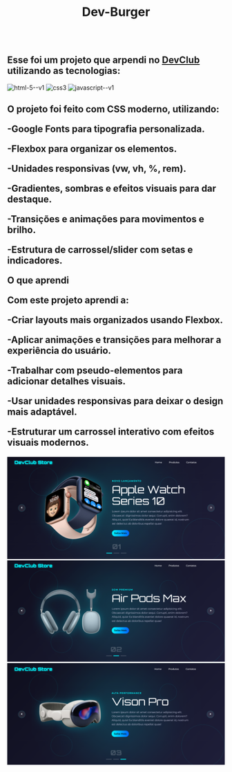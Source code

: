 <div align= center>
    <h1>Dev-Burger</h1>
</div>
<br>
<br>
    <h2>Esse foi um projeto que arpendi no <a href="https://rodolfomori.com.br/devclub">DevClub</a> utilizando as tecnologias:</h2>
    

<div>
   <img width="48" height="48" src="https://img.icons8.com/color/48/html-5--v1.png" alt="html-5--v1"/>
   <img width="48" height="48" src="https://img.icons8.com/color/48/css3.png" alt="css3"/>
   <img width="48" height="48" src="https://img.icons8.com/color/48/javascript--v1.png" alt="javascript--v1"/>
  
</div>
 
<h2>O projeto foi feito com CSS moderno, utilizando:
    <br>

-Google Fonts para tipografia personalizada.

-Flexbox para organizar os elementos.

-Unidades responsivas (vw, vh, %, rem).

-Gradientes, sombras e efeitos visuais para dar destaque.

-Transições e animações para movimentos e brilho.

-Estrutura de carrossel/slider com setas e indicadores.
<br>

 O que aprendi

Com este projeto aprendi a:

-Criar layouts mais organizados usando Flexbox.

-Aplicar animações e transições para melhorar a experiência do usuário.

-Trabalhar com pseudo-elementos para adicionar detalhes visuais.

-Usar unidades responsivas para deixar o design mais adaptável.

-Estruturar um carrossel interativo com efeitos visuais modernos.</h2>
<img src="https://github.com/sidnei-leao/DevClub-Store/blob/main/assets/Captura%20de%20tela%202025-09-26%20095902%20Apple1.png?raw=true">
<img src="https://github.com/sidnei-leao/DevClub-Store/blob/main/assets/Captura%20de%20tela%202025-09-26%20100003%20Apple2.png?raw=true">
<img src="https://github.com/sidnei-leao/DevClub-Store/blob/main/assets/Captura%20de%20tela%202025-09-26%20100111%20Apple3.png?raw=true">

